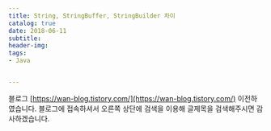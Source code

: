 ```yaml
---
title: String, StringBuffer, StringBuilder 차이
catalog: true
date: 2018-06-11
subtitle:
header-img:
tags:
- Java


---
```


블로그 [https://wan-blog.tistory.com/](https://wan-blog.tistory.com/) 이전하였습니다. 블로그에 접속하셔서 오른쪽 상단에 검색을 이용해 글제목을 검색해주시면 감사하겠습니다.
